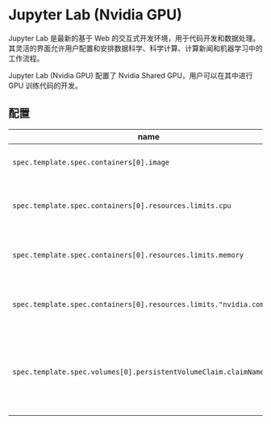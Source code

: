 # Jupyter Lab (Nvidia GPU)

Jupyter Lab 是最新的基于 Web 的交互式开发环境，用于代码开发和数据处理。其灵活的界面允许用户配置和安排数据科学、科学计算、计算新闻和机器学习中的工作流程。

Jupyter Lab (Nvidia GPU) 配置了 Nvidia Shared GPU，用户可以在其中进行 GPU 训练代码的开发。

## 配置

| name | description | value |
|------|-------------|-------|
| `spec.template.spec.containers[0].image` | Jupyter Lab 容器镜像。 | `t9kpublic/torch-2.1.0-notebook:1.77.1` | 
| `spec.template.spec.containers[0].resources.limits.cpu` | Jupyter Lab 最多能使用的 CPU 数量。 | `16` | 
| `spec.template.spec.containers[0].resources.limits.memory` | Jupyter Lab 最多能使用的内存数量。 | `32Gi` | 
| `spec.template.spec.containers[0].resources.limits."nvidia.com/gpu"` | Jupyter Lab 能使用的 Nvidia GPU 数量。 | `1` | 
| `spec.template.spec.volumes[0].persistentVolumeClaim.claimName` | 绑定一个 PVC 到 Jupyter Lab 上，作为 Jupyter Lab 的工作空间。 | `""` | 
